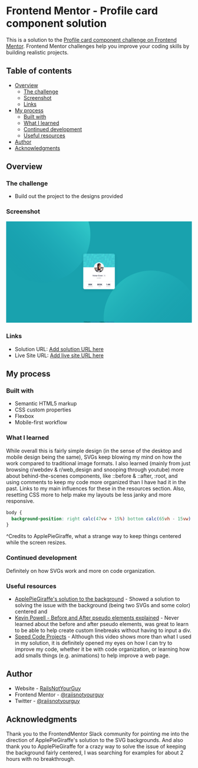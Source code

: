 # Frontend Mentor - Profile card component solution

This is a solution to the [Profile card component challenge on Frontend Mentor](https://www.frontendmentor.io/challenges/profile-card-component-cfArpWshJ). Frontend Mentor challenges help you improve your coding skills by building realistic projects. 

## Table of contents

- [Overview](#overview)
  - [The challenge](#the-challenge)
  - [Screenshot](#screenshot)
  - [Links](#links)
- [My process](#my-process)
  - [Built with](#built-with)
  - [What I learned](#what-i-learned)
  - [Continued development](#continued-development)
  - [Useful resources](#useful-resources)
- [Author](#author)
- [Acknowledgments](#acknowledgments)

## Overview

### The challenge

- Build out the project to the designs provided

### Screenshot

![](/images/screenshot.png)


### Links

- Solution URL: [Add solution URL here](https://your-solution-url.com)
- Live Site URL: [Add live site URL here](https://your-live-site-url.com)

## My process

### Built with

- Semantic HTML5 markup
- CSS custom properties
- Flexbox
- Mobile-first workflow

### What I learned

While overall this is fairly simple design (in the sense of the desktop and mobile design being the same), SVGs keep blowing my mind on how the work compared to traditional image formats. I also learned (mainly from just browsing r/webdev & r/web_design and snooping through youtube) more about behind-the-scenes components, like ::before & ::after, :root, and using comments to keep my code more organized than I have had it in the past. Links to my main influences for these in the resources section. Also, resetting CSS more to help make my layouts be less janky and more responsive.

```css
body {
  background-position: right calc(47vw + 15%) bottom calc(65vh - 15vw), left calc(40vw + 25%) top calc(72vh - 10vw);
}
```
^Credits to ApplePieGiraffe, what a strange way to keep things centered while the screen resizes.

### Continued development

Definitely on how SVGs work and more on code organization. 

### Useful resources

- [ApplePieGiraffe's solution to the background](https://www.frontendmentor.io/solutions/card-component-with-3d-animation-t0NqrfqMT) - Showed a solution to solving the issue with the background (being two SVGs and some color) centered and 
- [Kevin Powell - Before and After pseudo elements explained](https://www.youtube.com/watch?v=zGiirUiWslI) - Never learned about the before and after pseudo elements, was great to learn to be able to help create custom linebreaks without having to input a div. 
- [Speed Code Projects](https://www.youtube.com/watch?v=hFI2ye2_EI0) - Although this video shows more than what I used in my solution, it is definitely opened my eyes on how I can try to improve my code, whether it be with code organization, or learning how add smalls things (e.g. animations) to help improve a web page.

## Author

- Website - [RaiIsNotYourGuy](https://www.github.com/raiisnotyourguy)
- Frontend Mentor - [@raiisnotyourguy](https://www.frontendmentor.io/profile/raiisnotyourguy)
- Twitter - [@raiisnotyourguy](https://www.twitter.com/raiisnotyourguy)

## Acknowledgments

Thank you to the FrontendMentor Slack community for pointing me into the direction of ApplePieGiraffe's solution to the SVG backgrounds. And also thank you to ApplePieGiraffe for a crazy way to solve the issue of keeping the background fairly centered, I was searching for examples for about 2 hours with no breakthrough.